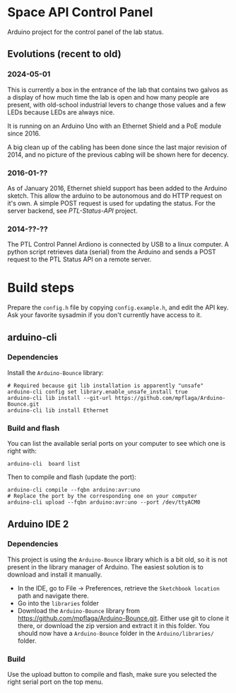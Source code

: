 # Space API Control Panel
Arduino project for the control panel of the lab status.

## Evolutions (recent to old)
### 2024-05-01
This is currently a box in the entrance of the lab that contains two galvos as a display of how much time the lab is open and how many people are present, with old-school industrial levers to change those values and a few LEDs because LEDs are always nice.

It is running on an Arduino Uno with an Ethernet Shield and a PoE module since 2016.

A big clean up of the cabling has been done since the last major revision of 2014, and no picture of the previous cablng will be shown here for decency.

### 2016-01-??
As of January 2016, Ethernet shield support has been added to the Arduino sketch. This allow the arduino to be autonomous and do HTTP request on it's own. A simple POST request is used for updating the status.
For the server backend, see  *PTL-Status-API* project.

### 2014-??-??
The PTL Control Pannel Ardiono is connected by USB to a linux computer.
A python script retrieves data (serial) from the Arduino and sends a POST request to the PTL Status API on a remote server.

# Build steps
Prepare the `config.h` file by copying `config.example.h`, and edit the API key.
Ask your favorite sysadmin if you don't currently have access to it.

## arduino-cli
### Dependencies
Install the `Arduino-Bounce` library:
```
# Required because git lib installation is apparently "unsafe"
arduino-cli config set library.enable_unsafe_install true
arduino-cli lib install --git-url https://github.com/mpflaga/Arduino-Bounce.git
arduino-cli lib install Ethernet
``` 

### Build and flash
You can list the available serial ports on your computer to see which one is right with:
```
arduino-cli  board list
```

Then to compile and flash (update the port):
```
arduino-cli compile --fqbn arduino:avr:uno
# Replace the port by the corresponding one on your computer
arduino-cli upload --fqbn arduino:avr:uno --port /dev/ttyACM0
```

## Arduino IDE 2
### Dependencies
This project is using the `Arduino-Bounce` library which is a bit old, so it is not present in the library manager of Arduino. The easiest solution is to download and install it manually.

- In the IDE, go to File -> Preferences, retrieve the `Sketchbook location` path and navigate there.
- Go into the `libraries` folder
- Download the `Arduino-Bounce` library from https://github.com/mpflaga/Arduino-Bounce.git. Either use git to clone it there, or download the zip version and extract it in this folder. You should now have a `Arduino-Bounce` folder in the `Arduino/libraries/` folder.

### Build
Use the upload button to compile and flash, make sure you selected the right serial port on the top menu.
